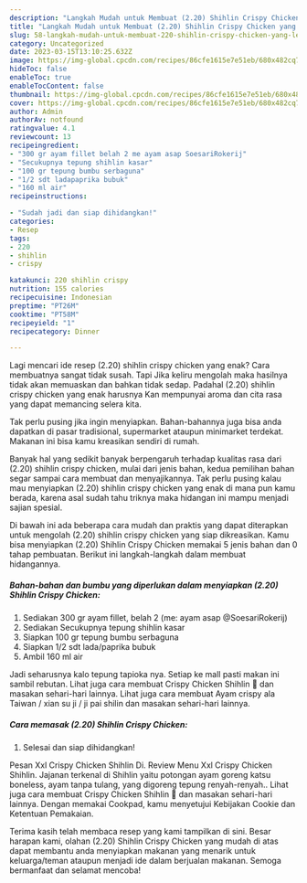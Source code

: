 ```yaml
---
description: "Langkah Mudah untuk Membuat (2.20) Shihlin Crispy Chicken yang Lezat"
title: "Langkah Mudah untuk Membuat (2.20) Shihlin Crispy Chicken yang Lezat"
slug: 58-langkah-mudah-untuk-membuat-220-shihlin-crispy-chicken-yang-lezat
category: Uncategorized
date: 2023-03-15T13:10:25.632Z
image: https://img-global.cpcdn.com/recipes/86cfe1615e7e51eb/680x482cq70/220-shihlin-crispy-chicken-foto-resep-utama.jpg
hideToc: false
enableToc: true
enableTocContent: false
thumbnail: https://img-global.cpcdn.com/recipes/86cfe1615e7e51eb/680x482cq70/220-shihlin-crispy-chicken-foto-resep-utama.jpg
cover: https://img-global.cpcdn.com/recipes/86cfe1615e7e51eb/680x482cq70/220-shihlin-crispy-chicken-foto-resep-utama.jpg
author: Admin
authorAv: notfound
ratingvalue: 4.1
reviewcount: 13
recipeingredient:
- "300 gr ayam fillet belah 2 me ayam asap SoesariRokerij"
- "Secukupnya tepung shihlin kasar"
- "100 gr tepung bumbu serbaguna"
- "1/2 sdt ladapaprika bubuk"
- "160 ml air"
recipeinstructions:

- "Sudah jadi dan siap dihidangkan!"
categories:
- Resep
tags:
- 220
- shihlin
- crispy

katakunci: 220 shihlin crispy 
nutrition: 155 calories
recipecuisine: Indonesian
preptime: "PT26M"
cooktime: "PT58M"
recipeyield: "1"
recipecategory: Dinner

---
```



Lagi mencari ide resep (2.20) shihlin crispy chicken yang enak? Cara membuatnya sangat tidak susah. Tapi Jika keliru mengolah maka hasilnya tidak akan memuaskan dan bahkan tidak sedap. Padahal (2.20) shihlin crispy chicken yang enak harusnya Kan mempunyai aroma dan cita rasa yang dapat memancing selera kita.


Tak perlu pusing jika ingin menyiapkan. Bahan-bahannya juga bisa anda dapatkan di pasar tradisional, supermarket ataupun minimarket terdekat. Makanan ini bisa kamu kreasikan sendiri di rumah.

Banyak hal yang sedikit banyak berpengaruh terhadap kualitas rasa dari (2.20) shihlin crispy chicken, mulai dari jenis bahan, kedua pemilihan bahan segar sampai cara membuat dan menyajikannya. Tak perlu pusing kalau mau menyiapkan (2.20) shihlin crispy chicken yang enak di mana pun kamu berada, karena asal sudah tahu triknya maka hidangan ini mampu menjadi sajian spesial.


Di bawah ini ada beberapa cara mudah dan praktis yang dapat diterapkan untuk mengolah (2.20) shihlin crispy chicken yang siap dikreasikan. Kamu bisa menyiapkan (2.20) Shihlin Crispy Chicken memakai 5 jenis bahan dan 0 tahap pembuatan. Berikut ini langkah-langkah dalam membuat hidangannya.

<!--inarticleads1-->

##### Bahan-bahan dan bumbu yang diperlukan dalam menyiapkan (2.20) Shihlin Crispy Chicken:

1. Sediakan 300 gr ayam fillet, belah 2 (me: ayam asap @SoesariRokerij)
1. Sediakan Secukupnya tepung shihlin kasar
1. Siapkan 100 gr tepung bumbu serbaguna
1. Siapkan 1/2 sdt lada/paprika bubuk
1. Ambil 160 ml air


Jadi seharusnya kalo tepung tapioka nya. Setiap ke mall pasti makan ini sambil rebutan. Lihat juga cara membuat Crispy Chicken Shihlin 🍗 dan masakan sehari-hari lainnya. Lihat juga cara membuat Ayam crispy ala Taiwan / xian su ji / ji pai shilin dan masakan sehari-hari lainnya. 

<!--inarticleads2-->

##### Cara memasak (2.20) Shihlin Crispy Chicken:


1. Selesai dan siap dihidangkan!

Pesan Xxl Crispy Chicken Shihlin Di. Review Menu Xxl Crispy Chicken Shihlin. Jajanan terkenal di Shihlin yaitu potongan ayam goreng katsu boneless, ayam tanpa tulang, yang digoreng tepung renyah-renyah.. Lihat juga cara membuat Crispy Chicken Shihlin 🍗 dan masakan sehari-hari lainnya. Dengan memakai Cookpad, kamu menyetujui Kebijakan Cookie dan Ketentuan Pemakaian. 

Terima kasih telah membaca resep yang kami tampilkan di sini. Besar harapan kami, olahan (2.20) Shihlin Crispy Chicken yang mudah di atas dapat membantu anda menyiapkan makanan yang menarik untuk keluarga/teman ataupun menjadi ide dalam berjualan makanan. Semoga bermanfaat dan selamat mencoba!
